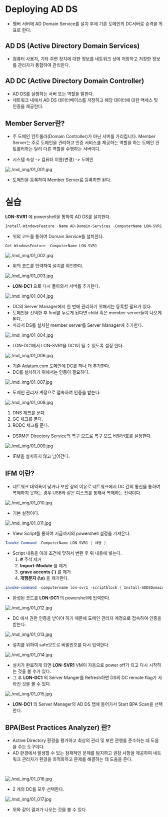 # Deploying AD DS

* 멤버 서버에 AD Domain Service를 설치 후에 기존 도메인의 DC서버로 승격을 목표로 한다.

## AD DS (Active Directory Domain Services)

* 컴퓨터 사용자, 기타 주변 장치에 대한 정보를 네트워크 상에 저장하고 저장한 정보를 관리자가 통합하여 관리한다.

## AD DC (Active Directory Domain Controller)

* AD DS를 실행하는 서버 또는 역할을 말한다.
* 네트워크 내에서 AD DS 데이터베이스를 저장하고 해당 데이터에 대한 액세스 및 인증을 제공한다.

## Member Server란?

* 주 도메인 컨트롤러(Domain Controller)가 아닌 서버를 가리킵니다. Member Server는 주로 도메인을 관리하고 인증 서비스를 제공하는 역할을 하는 도메인 컨트롤러와는 달리 다른 역할을 수행하는 서버이다.

* 시스템 속성 -> 컴퓨터 이름(변경) -> 도메인

![./md_img/01_001.jpg](./md_img/01_001.jpg)

* 도메인을 등록하여 Member Server로 등록하면 된다.

# 실습

__LON-SVR1__ 에 powershell을 통하여 AD DS를 설치한다.

```powershell
Install-WindowsFeature -Name AD-Domain-Services -ComputerName LON-SVR1
```

* 위의 코드를 통하여 Domain Service를 설치한다.

```powershell
Get-WindowsFeature -ComputerName LON-SVR1
```

![./md_img/01_002.jpg](./md_img/01_002.jpg)

* 위의 코드를 입력하여 설치를 확인한다.

![./md_img/01_003.jpg](./md_img/01_003.jpg)

* __LON-DC1__ 으로 다시 돌아와서 서버를 추가한다.

![./md_img/01_004.jpg](./md_img/01_004.jpg)

* DC의 Server Manager에서 한 번에 관리하기 위해서는 등록할 필요가 있다.
* 도메인을 선택한 후 find를 누르게 된다면 child 혹은 member server들이 나오게 된다.
* 따라서 DS를 설치한 member server를 Server Manager에 추가한다.

![./md_img/01_004.jpg](./md_img/01_005.jpg)

* LON-DC1에서 LON-SVR1을 DC1이 될 수 있도록 설정 한다.

![./md_img/01_006.jpg](./md_img/01_006.jpg)

* 기존 Adatum.com 도메인에 DC를 하나 더 추가한다.
* DC를 설치하기 위해서는 인증이 필요하다.

![./md_img/01_007.jpg](./md_img/01_007.jpg)

* 도메인 관리자 계정으로 접속하여 인증을 받는다.

![./md_img/01_008.jpg](./md_img/01_008.jpg)

1. DNS 체크를 푼다.
2. GC 체크를 푼다.
3. RODC 체크를 푼다.

* DSRM은 Directory Service의 복구 모드로 복구 모드 비밀번호를 설정한다.

![./md_img/01_009.jpg](./md_img/01_009.jpg)

* IFM을 설치하지 않고 넘어간다.

## IFM 이란?

* 네트워크 대역폭이 낮거나 보안 상의 이유로 네트워크에서 DC 간의 통신을 통하여 복제하지 못하는 경우 USB와 같은 디스크를 통해서 복제하는 전략이다.

![./md_img/01_010.jpg](./md_img/01_010.jpg)

* 기본 설정이다.

![./md_img/01_011.jpg](./md_img/01_011.jpg)
* View Script를 통하여 지금까지의 powershell 설정을 가져온다.

```powershell
Invoke-Command -ComputerName LON-SVR1 { 내용 }
```

* Script 내용을 아래 조건에 맞혀서 변환 후 위 내용에 넣는다.
    1. __\#__ 주석 제거
    2. __Import-Module__ 를 제거
    3. __grave accents (`)__ 를 제거
    4. __개행문자 (\n)__ 을 제거한다.


```powershell
invoke-command -computername lon-svr1 -scriptblock { Install-ADDSDomainController -NoGlobalCatalog:$true -Credential (Get-Credential) -CriticalReplicationOnly:$false -DatabasePath "C:\Windows\NTDS" -DomainName "Adatum.com" -InstallDns:$false -LogPath "C:\Windows\NTDS" -NoRebootOnCompletion:$false -SiteName "Default-First-Site-Name" -SysvolPath "C:\Windows\SYSVOL" -Force:$true }
```

* 완성된 코드를 __LON-DC1__ 의 powershell에 입력한다.

![./md_img/01_012.jpg](./md_img/01_012.jpg)

* DC 에서 권한 인증을 받아야 하기 때문에 도메인 관리자 계정으로 접속하여 인증을 받는다.

![./md_img/01_013.jpg](./md_img/01_013.jpg)

* 설치를 위하여 safe모드로 비밀번호를 다시 입력한다.

![./md_img/01_014.jpg](./md_img/01_014.jpg)

* 설치가 완료하게 되면 __LON-SVR1__ VM이 자동으로 power off가 되고 다시 시작하는 것을 볼 수가 있다.
* 그 후 __LON-DC1__ 의 Server Manger를 Refresh하면 DS의 DC remote flag가 사라진 것을 볼 수 있다. 

![./md_img/01_015.jpg](./md_img/01_015.jpg)

* __LON-DC1__ 의 Server Manager의 AD DS 탭에 들어가서 Start BPA Scan을 선택한다.

## BPA(Best Practices Analyzer) 란?

* Active Directory 환경을 평가하고 최상의 관리 및 보안 관행을 준수하는 데 도움을 주는 도구이다.
* AD 환경에서 발생할 수 있는 잠재적인 문제를 탐지하고 권장 사항을 제공하여 네트워크 관리자가 환경을 최적화하고 문제를 해결하는 데 도움을 준다.

<br>

![./md_img/01_016.jpg](./md_img/01_016.jpg)

* 2 개의 DC를 모두 선택한다.

![./md_img/01_017.jpg](./md_img/01_017.jpg)

* 위와 같이 결과가 나오는 것을 볼 수 있다.